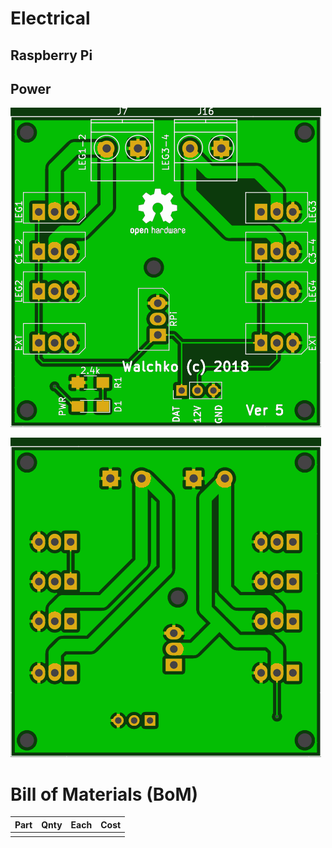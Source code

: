 # Electrical

## Raspberry Pi

## Power

![](power-v5/pics/gerber-top.png)

![](power-v5/pics/gerber-bottom.png)

# Bill of Materials (BoM)

| Part | Qnty | Each | Cost |
|---|---|---|---|
|  |  |  |  |
